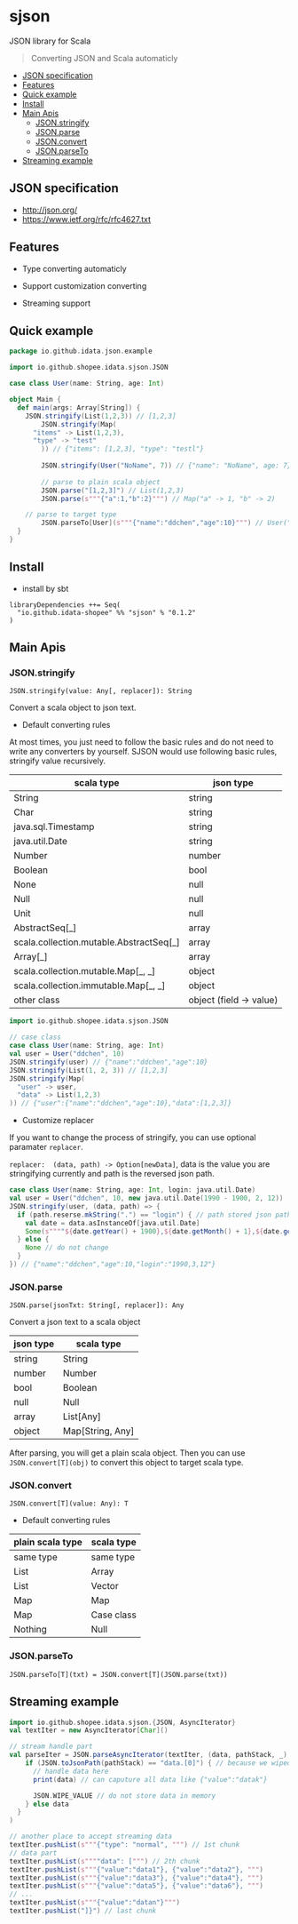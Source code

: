 # sjson

JSON library for Scala

> Converting JSON and Scala automaticly

<!-- toc -->

- [JSON specification](#json-specification)
- [Features](#features)
- [Quick example](#quick-example)
- [Install](#install)
- [Main Apis](#main-apis)
  * [JSON.stringify](#jsonstringify)
  * [JSON.parse](#jsonparse)
  * [JSON.convert](#jsonconvert)
  * [JSON.parseTo](#jsonparseto)
- [Streaming example](#streaming-example)

<!-- tocstop -->

## JSON specification

- http://json.org/
- https://www.ietf.org/rfc/rfc4627.txt

## Features

- Type converting automaticly

- Support customization converting

- Streaming support

## Quick example

```scala
package io.github.idata.json.example

import io.github.shopee.idata.sjson.JSON

case class User(name: String, age: Int)

object Main {
  def main(args: Array[String]) {
    JSON.stringify(List(1,2,3)) // [1,2,3]
		JSON.stringify(Map(
      "items" -> List(1,2,3),
      "type" -> "test"
		)) // {"items": [1,2,3], "type": "testl"}
		
		JSON.stringify(User("NoName", 7)) // {"name": "NoName", age: 7}
		
		// parse to plain scala object
		JSON.parse("[1,2,3]") // List(1,2,3)
		JSON.parse(s"""{"a":1,"b":2}""") // Map("a" -> 1, "b" -> 2)

    // parse to target type
		JSON.parseTo[User](s"""{"name":"ddchen","age":10}""") // User("ddchen", 10)
  }
}
```

## Install

- install by sbt

```
libraryDependencies ++= Seq(
  "io.github.idata-shopee" %% "sjson" % "0.1.2"
)
```

## Main Apis

### JSON.stringify

`JSON.stringify(value: Any[, replacer]): String`

Convert a scala object to json text.

- Default converting rules

At most times, you just need to follow the basic rules and do not need to write any converters by yourself. SJSON would use following basic rules, stringify value recursively.

scala type | json type
--- | ---
String | string
Char | string
java.sql.Timestamp | string
java.util.Date | string
Number | number
Boolean | bool
None | null
Null | null
Unit | null
AbstractSeq[_] | array
scala.collection.mutable.AbstractSeq[_] | array
Array[_] | array
scala.collection.mutable.Map[_, _\] | object
scala.collection.immutable.Map[_, _\] | object 
other class | object (field -> value)

```scala
import io.github.shopee.idata.sjson.JSON

// case class
case class User(name: String, age: Int)
val user = User("ddchen", 10)
JSON.stringify(user) // {"name":"ddchen","age":10}
JSON.stringify(List(1, 2, 3)) // [1,2,3]
JSON.stringify(Map(
  "user" -> user,
  "data" -> List(1,2,3)
)) // {"user":{"name":"ddchen","age":10},"data":[1,2,3]}
```

- Customize replacer

If you want to change the process of stringify, you can use optional paramater `replacer`.

`replacer:  (data, path) -> Option[newData]`, data is the value you are stringifying currently and path is the reversed json path.

```scala
case class User(name: String, age: Int, login: java.util.Date)
val user = User("ddchen", 10, new java.util.Date(1990 - 1900, 2, 12))
JSON.stringify(user, (data, path) => {
  if (path.reserse.mkString(".") == "login") { // path stored json paths in a reversed way.
    val date = data.asInstanceOf[java.util.Date]
    Some(s""""${date.getYear() + 1900},${date.getMonth() + 1},${date.getDate()}"""") // new stringify result for data
  } else {
    None // do not change
  }
}) // {"name":"ddchen","age":10,"login":"1990,3,12"}
```

### JSON.parse

`JSON.parse(jsonTxt: String[, replacer]): Any`

Convert a json text to a scala object

json type | scala type
--- | ---
string | String
number | Number
bool | Boolean
null | Null
array | List[Any]
object | Map[String, Any]

After parsing, you will get a plain scala object. Then you can use `JSON.convert[T](obj)` to convert this object to target scala type.

### JSON.convert

`JSON.convert[T](value: Any): T`

- Default converting rules

plain scala type | scala type
--- | ---
same type | same type 
List | Array
List | Vector
Map | Map
Map | Case class
Nothing | Null

### JSON.parseTo

`JSON.parseTo[T](txt) = JSON.convert[T](JSON.parse(txt))`

## Streaming example

```scala
import io.github.shopee.idata.sjson.{JSON, AsyncIterator}
val textIter = new AsyncIterator[Char]()

// stream handle part
val parseIter = JSON.parseAsyncIterator(textIter, (data, pathStack, _) => {
    if (JSON.toJsonPath(pathStack) == "data.[0]") { // because we wiped this data, so the json path should always be "data.[0]"
      // handle data here
      print(data) // can caputure all data like {"value":"datak"}

      JSON.WIPE_VALUE // do not store data in memory
    } else data
  }
)

// another place to accept streaming data
textIter.pushList(s"""{"type": "normal", """) // 1st chunk
// data part
textIter.pushList(s""""data": [""") // 2th chunk
textIter.pushList(s"""{"value":"data1"}, {"value":"data2"}, """)
textIter.pushList(s"""{"value":"data3"}, {"value":"data4"}, """)
textIter.pushList(s"""{"value":"data5"}, {"value":"data6"}, """)
// ...
textIter.pushList(s"""{"value":"datan"}""")
textIter.pushList("]}") // last chunk
```
